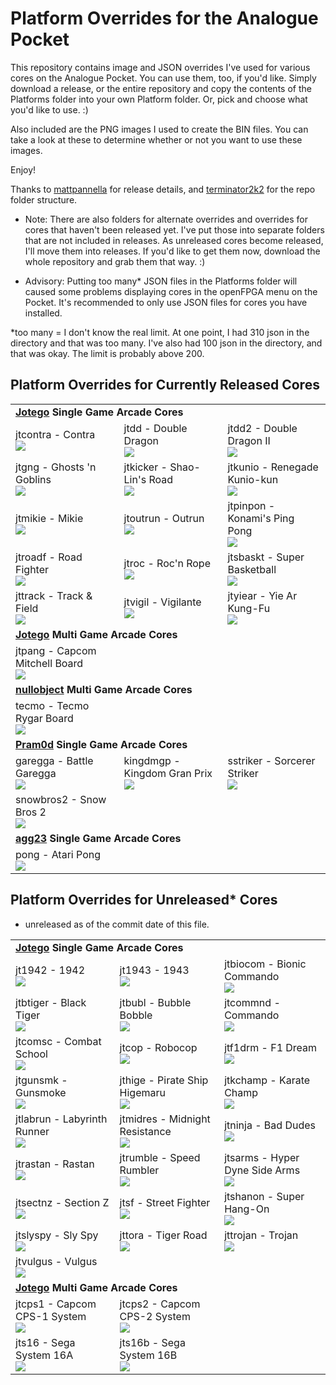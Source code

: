 # Platform Overrides for the Analogue Pocket

This repository contains image and JSON overrides I've used for various cores on the Analogue Pocket. You can use them, too, if you'd like. Simply download a release, or the entire repository and copy the contents of the Platforms folder into your own Platform folder. Or, pick and choose what you'd like to use. :)

Also included are the PNG images I used to create the BIN files. You can take a look at these to determine whether or not you want to use these images.

Enjoy!

Thanks to <a href="https://github.com/mattpannella">mattpannella</a> for release details, and <a href="https://github.com/terminator2k2">terminator2k2</a> for the repo folder structure.

- Note: There are also folders for alternate overrides and overrides for cores that haven't been released yet. I've put those into separate folders that are not included in releases.  As unreleased cores become released, I'll move them into releases. If you'd like to get them now, download the whole repository and grab them that way. :)

- Advisory: Putting too many* JSON files in the Platforms folder will caused some problems displaying cores in the openFPGA menu on the Pocket. It's recommended to only use JSON files for cores you have installed.


*too many = I don't know the real limit. At one point, I had 310 json in the directory and that was too many. I've also had 100 json in the directory, and that was okay. The limit is probably above 200.

## Platform Overrides for Currently Released Cores

<table>
<tr><td colspan="3"><b><a href="https://patreon.com/jotego">Jotego</a> Single Game Arcade Cores</b></td></tr>
<tr>
 <td>jtcontra - Contra<br/><img src="https://raw.githubusercontent.com/dyreschlock/pocket-platform-images/main/pics/jtcontra.png" /></td>
 <td>jtdd - Double Dragon<br/><img src="https://raw.githubusercontent.com/dyreschlock/pocket-platform-images/main/pics/jtdd.png" /></td>
 <td>jtdd2 - Double Dragon II<br/><img src="https://raw.githubusercontent.com/dyreschlock/pocket-platform-images/main/pics/jtdd2.png" /></td>
</tr>
<tr>
 <td>jtgng - Ghosts 'n Goblins<br/><img src="https://raw.githubusercontent.com/dyreschlock/pocket-platform-images/main/pics/jtgng.png" /></td>
 <td>jtkicker - Shao-Lin's Road<br/><img src="https://raw.githubusercontent.com/dyreschlock/pocket-platform-images/main/pics/jtkicker.png" /></td>
 <td>jtkunio - Renegade Kunio-kun<br/><img src="https://raw.githubusercontent.com/dyreschlock/pocket-platform-images/main/pics/jtkunio.png" /></td>
</tr>
<tr>
 <td>jtmikie - Mikie<br/><img src="https://raw.githubusercontent.com/dyreschlock/pocket-platform-images/main/pics/jtmikie.png" /></td>
 <td>jtoutrun - Outrun<br/><img src="https://raw.githubusercontent.com/dyreschlock/pocket-platform-images/main/pics/jtoutrun.png" /></td>
 <td>jtpinpon - Konami's Ping Pong<br/><img src="https://raw.githubusercontent.com/dyreschlock/pocket-platform-images/main/pics/jtpinpon.png" /></td>
</tr>
<tr>
 <td>jtroadf - Road Fighter<br/><img src="https://raw.githubusercontent.com/dyreschlock/pocket-platform-images/main/pics/jtroadf.png" /></td>
 <td>jtroc - Roc'n Rope<br/><img src="https://raw.githubusercontent.com/dyreschlock/pocket-platform-images/main/pics/jtroc.png" /></td>
 <td>jtsbaskt - Super Basketball<br/><img src="https://raw.githubusercontent.com/dyreschlock/pocket-platform-images/main/pics/jtsbaskt.png" /></td>
</tr>
<tr>
 <td>jttrack - Track & Field<br/><img src="https://raw.githubusercontent.com/dyreschlock/pocket-platform-images/main/pics/jttrack.png" /></td>
 <td>jtvigil - Vigilante<br/><img src="https://raw.githubusercontent.com/dyreschlock/pocket-platform-images/main/pics/jtvigil.png" /></td>
 <td>jtyiear - Yie Ar Kung-Fu<br/><img src="https://raw.githubusercontent.com/dyreschlock/pocket-platform-images/main/pics/jtyiear.png" /></td>
</tr>
<tr><td colspan="3"><b><a href="https://patreon.com/jotego">Jotego</a> Multi Game Arcade Cores</b></td></tr>
<tr>
 <td>jtpang - Capcom Mitchell Board<br/><img src="https://raw.githubusercontent.com/dyreschlock/pocket-platform-images/main/pics/jtpang.png" /></td>
</tr>
<tr><td colspan="3"><b><a href="https://patreon.com/nullobject">nullobject</a> Multi Game Arcade Cores</b></td></tr>
<tr>
 <td>tecmo - Tecmo Rygar Board<br/><img src="https://raw.githubusercontent.com/dyreschlock/pocket-platform-images/main/pics/tecmo.png" /></td>
</tr>
<tr><td colspan="3"><b><a href="https://github.com/psomashekar">Pram0d</a> Single Game Arcade Cores</b></td></tr>
<tr>
 <td>garegga - Battle Garegga<br/><img src="https://raw.githubusercontent.com/dyreschlock/pocket-platform-images/main/pics/garegga.png" /></td>
 <td>kingdmgp - Kingdom Gran Prix<br/><img src="https://raw.githubusercontent.com/dyreschlock/pocket-platform-images/main/pics/kingdmgp.png" /></td>
 <td>sstriker - Sorcerer Striker<br/><img src="https://raw.githubusercontent.com/dyreschlock/pocket-platform-images/main/pics/sstriker.png" /></td>
</tr>
<tr>
 <td>snowbros2 - Snow Bros 2<br/><img src="https://raw.githubusercontent.com/dyreschlock/pocket-platform-images/main/pics/snowbros2.png" /></td>
</tr>
<tr><td colspan="3"><b><a href="https://github.com/agg23">agg23</a> Single Game Arcade Cores</b></td></tr>
<tr>
 <td>pong - Atari Pong<br/><img src="https://raw.githubusercontent.com/dyreschlock/pocket-platform-images/main/pics/pong.png" /></td>
</tr>
</table>

## Platform Overrides for Unreleased* Cores

* unreleased as of the commit date of this file.

<table>
<tr><td colspan="3"><b><a href="https://patreon.com/jotego">Jotego</a> Single Game Arcade Cores</b></td></tr>
<tr>
 <td>jt1942 - 1942<br/><img src="https://raw.githubusercontent.com/dyreschlock/pocket-platform-images/main/_unreleased/pics/jt1942.png" /></td>
 <td>jt1943 - 1943<br/><img src="https://raw.githubusercontent.com/dyreschlock/pocket-platform-images/main/_unreleased/pics/jt1943.png" /></td>
 <td>jtbiocom - Bionic Commando<br/><img src="https://raw.githubusercontent.com/dyreschlock/pocket-platform-images/main_unreleased//pics/jtbiocom.png" /></td>
</tr>
<tr>
 <td>jtbtiger - Black Tiger<br/><img src="https://raw.githubusercontent.com/dyreschlock/pocket-platform-images/main/_unreleased/pics/jtbtiger.png" /></td>
 <td>jtbubl - Bubble Bobble<br/><img src="https://raw.githubusercontent.com/dyreschlock/pocket-platform-images/main/_unreleased/pics/jtbubl.png" /></td>
 <td>jtcommnd - Commando<br/><img src="https://raw.githubusercontent.com/dyreschlock/pocket-platform-images/main_unreleased//pics/jtcommnd.png" /></td>
</tr>
<tr>
 <td>jtcomsc - Combat School<br/><img src="https://raw.githubusercontent.com/dyreschlock/pocket-platform-images/main/_unreleased/pics/jtcomsc.png" /></td>
 <td>jtcop - Robocop<br/><img src="https://raw.githubusercontent.com/dyreschlock/pocket-platform-images/main/_unreleased/pics/jtcop.png" /></td>
 <td>jtf1drm - F1 Dream<br/><img src="https://raw.githubusercontent.com/dyreschlock/pocket-platform-images/main_unreleased//pics/jtf1drm.png" /></td>
</tr>
<tr>
 <td>jtgunsmk - Gunsmoke<br/><img src="https://raw.githubusercontent.com/dyreschlock/pocket-platform-images/main/_unreleased/pics/jtgunsmk.png" /></td>
 <td>jthige - Pirate Ship Higemaru <br/><img src="https://raw.githubusercontent.com/dyreschlock/pocket-platform-images/main/_unreleased/pics/jthige.png" /></td>
 <td>jtkchamp - Karate Champ<br/><img src="https://raw.githubusercontent.com/dyreschlock/pocket-platform-images/main_unreleased//pics/jtkchamp.png" /></td>
</tr>
<tr>
 <td>jtlabrun - Labyrinth Runner<br/><img src="https://raw.githubusercontent.com/dyreschlock/pocket-platform-images/main/_unreleased/pics/jtlabrun.png" /></td>
 <td>jtmidres - Midnight Resistance<br/><img src="https://raw.githubusercontent.com/dyreschlock/pocket-platform-images/main/_unreleased/pics/jtmidres.png" /></td>
 <td>jtninja - Bad Dudes<br/><img src="https://raw.githubusercontent.com/dyreschlock/pocket-platform-images/main_unreleased//pics/jtninja.png" /></td>
</tr>
<tr>
 <td>jtrastan - Rastan<br/><img src="https://raw.githubusercontent.com/dyreschlock/pocket-platform-images/main/_unreleased/pics/jtrastan.png" /></td>
 <td>jtrumble - Speed Rumbler <br/><img src="https://raw.githubusercontent.com/dyreschlock/pocket-platform-images/main/_unreleased/pics/jtrumble.png" /></td>
 <td>jtsarms - Hyper Dyne Side Arms <br/><img src="https://raw.githubusercontent.com/dyreschlock/pocket-platform-images/main_unreleased//pics/jtsarms.png" /></td>
</tr>
<tr>
 <td>jtsectnz - Section Z<br/><img src="https://raw.githubusercontent.com/dyreschlock/pocket-platform-images/main/_unreleased/pics/jtsectnz.png" /></td>
 <td>jtsf - Street Fighter<br/><img src="https://raw.githubusercontent.com/dyreschlock/pocket-platform-images/main/_unreleased/pics/jtsf.png" /></td>
 <td>jtshanon - Super Hang-On<br/><img src="https://raw.githubusercontent.com/dyreschlock/pocket-platform-images/main_unreleased//pics/jtshanon.png" /></td>
</tr>
<tr>
 <td>jtslyspy - Sly Spy<br/><img src="https://raw.githubusercontent.com/dyreschlock/pocket-platform-images/main/_unreleased/pics/jtslyspy.png" /></td>
 <td>jttora - Tiger Road <br/><img src="https://raw.githubusercontent.com/dyreschlock/pocket-platform-images/main/_unreleased/pics/jttora.png" /></td>
 <td>jttrojan - Trojan<br/><img src="https://raw.githubusercontent.com/dyreschlock/pocket-platform-images/main_unreleased//pics/jttrojan.png" /></td>
</tr>
<tr>
 <td>jtvulgus - Vulgus<br/><img src="https://raw.githubusercontent.com/dyreschlock/pocket-platform-images/main/_unreleased/pics/jtvulgus.png" /></td>
</tr>
<tr><td colspan="3"><b><a href="https://patreon.com/jotego">Jotego</a> Multi Game Arcade Cores</b></td></tr>
<tr>
 <td>jtcps1 - Capcom CPS-1 System<br/><img src="https://raw.githubusercontent.com/dyreschlock/pocket-platform-images/main/pics/jtcps1.png" /></td>
 <td>jtcps2 - Capcom CPS-2 System<br/><img src="https://raw.githubusercontent.com/dyreschlock/pocket-platform-images/main/pics/jtcps2.png" /></td>
</tr>
<tr>
 <td>jts16 - Sega System 16A<br/><img src="https://raw.githubusercontent.com/dyreschlock/pocket-platform-images/main/pics/jts16.png" /></td>
 <td>jts16b - Sega System 16B<br/><img src="https://raw.githubusercontent.com/dyreschlock/pocket-platform-images/main/pics/jta16b.png" /></td>
</tr>
